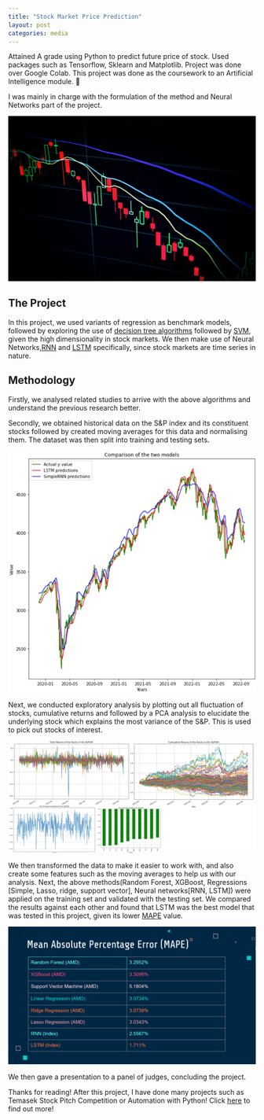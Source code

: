 ```yaml
---
title: "Stock Market Price Prediction"
layout: post
categories: media
---
```


Attained A grade using Python to predict future price of stock. Used packages such as Tensorflow, Sklearn and Matplotlib. Project was done over Google Colab. This project was done as the coursework to an Artificial Intelligence module. 🤖

I was mainly in charge with the formulation of the method and Neural Networks part of the project.


![Stock Market](/assets/StockMarket-bymaxim-hopman-unsplash.jpg)

## The Project
In this project, we used variants of regression as benchmark models, followed by exploring the use of [decision tree algorithms](https://scikit-learn.org/stable/modules/tree.html) followed by [SVM](https://scikit-learn.org/stable/modules/svm.html), given the high dimensionality in stock markets. We then make use of Neural Networks,[RNN](https://en.wikipedia.org/wiki/Recurrent_neural_network) and [LSTM](https://en.wikipedia.org/wiki/Long_short-term_memory) specifically, since stock markets are time series in nature.

## Methodology 
Firstly, we analysed related studies to arrive with the above algorithms and understand the previous research better.

Secondly, we obtained historical data on the S&P index and its constituent stocks followed by created moving averages for this data and normalising them. The dataset was then split into training and testing sets.

![LSTM RNN results](/assets/lstmRnnValid.png)

Next, we conducted exploratory analysis by plotting out all fluctuation of stocks, cumulative returns and followed by a PCA analysis to elucidate the underlying stock which explains the most variance of the S&P. This is used to pick out stocks of interest.

![EXploratory analysis](/assets/PISPexploratory.png)

We then transformed the data to make it easier to work with, and also create some features such as the moving averages to help us with our analysis. 
Next, the above methods(Random Forest, XGBoost, Regressions [Simple, Lasso, ridge, support vector], Neural networks[RNN, LSTM]) were applied on the training set and validated with the testing set. We compared the results against each other and found that LSTM was the best model that was tested in this project, given its lower [MAPE](https://en.wikipedia.org/wiki/Mean_absolute_percentage_error) value.  

![Project results](/assets/PISPresults.png)

We then gave a presentation to a panel of judges, concluding the project. 

Thanks for reading!
After this project, I have done many projects such as Temasek Stock Pitch Competition or Automation with Python! Click [here](https://justin-czk.github.io/blog/) to find out more!

